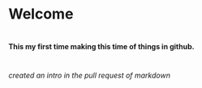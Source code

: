 # <h1>Welcome 
# <h4> This my first time making this time of things in github.









# <h6> created an intro in the pull request of markdown 
